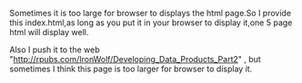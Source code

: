 Sometimes it is too large for browser to displays the html page.So I provide this index.html,as long as you put it 
in your browser to display it,one 5 page html will display well.

Also I push it to the web "http://rpubs.com/IronWolf/Developing_Data_Products_Part2" ,
but sometimes I think this page is too larger for browser to display it.
